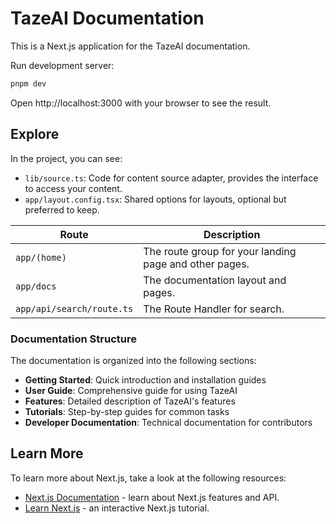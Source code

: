 # TazeAI Documentation

This is a Next.js application for the TazeAI documentation.

Run development server:

```bash
pnpm dev
```

Open http://localhost:3000 with your browser to see the result.

## Explore

In the project, you can see:

- `lib/source.ts`: Code for content source adapter, provides the interface to access your content.
- `app/layout.config.tsx`: Shared options for layouts, optional but preferred to keep.

| Route                     | Description                                            |
| ------------------------- | ------------------------------------------------------ |
| `app/(home)`              | The route group for your landing page and other pages. |
| `app/docs`                | The documentation layout and pages.                    |
| `app/api/search/route.ts` | The Route Handler for search.                          |

### Documentation Structure

The documentation is organized into the following sections:

- **Getting Started**: Quick introduction and installation guides
- **User Guide**: Comprehensive guide for using TazeAI
- **Features**: Detailed description of TazeAI's features
- **Tutorials**: Step-by-step guides for common tasks
- **Developer Documentation**: Technical documentation for contributors

## Learn More

To learn more about Next.js, take a look at the following resources:

- [Next.js Documentation](https://nextjs.org/docs) - learn about Next.js features and API.
- [Learn Next.js](https://nextjs.org/learn) - an interactive Next.js tutorial.
